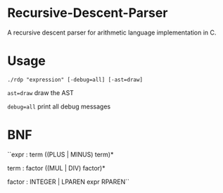 # Recursive-Descent-Parser
A recursive descent parser for arithmetic language implementation in C.

# Usage

`./rdp "expression" [-debug=all] [-ast=draw]`

`ast=draw` draw the AST

`debug=all` print all debug messages

# BNF
``expr	: term ((PLUS | MINUS) term)*

term	: factor ((MUL | DIV) factor)*

factor	: INTEGER | LPAREN expr RPAREN``
